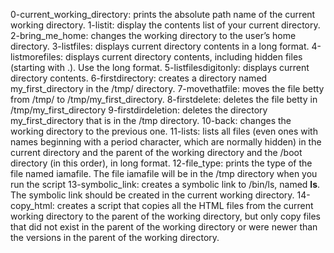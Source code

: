 0-current_working_directory: prints the absolute path name of the current working directory.
1-listit: display the contents list of your current directory.
2-bring_me_home: changes the working directory to the user’s home directory.
3-listfiles: displays current directory contents in a long format.
4-listmorefiles: displays current directory contents, including hidden files (starting with .). Use the long format.
5-listfilesdigitonly: displays current directory contents.
6-firstdirectory: creates a directory named my_first_directory in the /tmp/ directory.
7-movethatfile: moves the file betty from /tmp/ to /tmp/my_first_directory.
8-firstdelete: deletes the file betty in /tmp/my_first_directory
9-firstdirdeletion: deletes the directory my_first_directory that is in the /tmp directory.
10-back: changes the working directory to the previous one.
11-lists:  lists all files (even ones with names beginning with a period character, which are normally hidden) in the current directory and the parent of the working directory and the /boot directory (in this order), in long format.
12-file_type: prints the type of the file named iamafile. The file iamafile will be in the /tmp directory when you run the script
13-symbolic_link: creates a symbolic link to /bin/ls, named __ls__. The symbolic link should be created in the current working directory.
14-copy_html: creates a script that copies all the HTML files from the current working directory to the parent of the working directory, but only copy files that did not exist in the parent of the working directory or were newer than the versions in the parent of the working directory.
